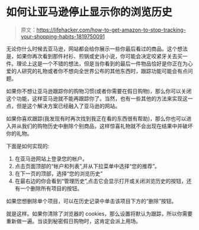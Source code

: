# 如何让亚马逊停止显示你的浏览历史

> 原文：<https://lifehacker.com/how-to-get-amazon-to-stop-tracking-your-shopping-habits-1819750091>

无论你什么时候去亚马逊，网站都会给你展示一些你最后看过的商品。这个想法是，如果你再次看到那件衬衫、煎锅或史诗小说，你可能会决定咬紧牙关去买一件。理论上这是一个不错的想法，但是当你看到的最后一件物品恰好是你正在为心爱的人研究的礼物或者你不想向全世界公布的其他东西时，跟踪功能可能会有点问题。



如果你不想让亚马逊跟踪你的购物习惯(或者你需要在假日购物)，那么你可以关闭这个功能，这样亚马逊就不能再跟踪你了。当然，也有一些其他的方法来实现这一点，但是这个解决方案已经融入了亚马逊的网站。

如果你喜欢跟踪(我发现有时再次找到我正在看的东西很有帮助)，那么你也可以进入并从我们的购物历史中删除个别商品，这样惊喜礼物就不会出现在结果中并破坏你的礼物。

下面是如何实现的:

1.  在亚马逊网站上登录您的帐户。
2.  点击页面顶部的“帐户和列表”,并从下拉菜单中选择“您的推荐”。
3.  在下一页的顶部，选择“您的浏览历史”
4.  在最右边的你会看到“管理历史”,点击它会显示打开或关闭浏览历史的按钮，还有一个删除所有项目的按钮。

如果您想删除单个项目，可以在历史记录中单击该项目下方的“删除”按钮。

就是这样。如果你清除了浏览器的 cookies，那么设置将默认为跟踪，所以你需要重新做一遍。当谈到秘密假日购物时，这肯定会派上用场。